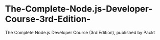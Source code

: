 # The-Complete-Node.js-Developer-Course-3rd-Edition-
The Complete Node.js Developer Course (3rd Edition), published by Packt
